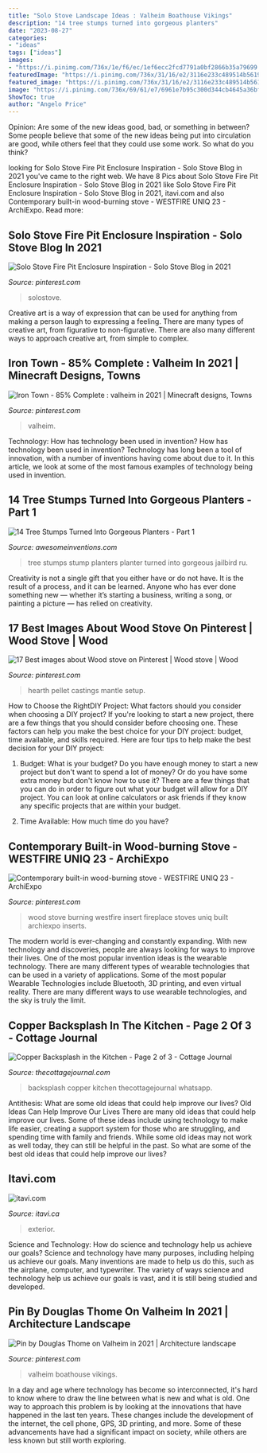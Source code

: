 ```yaml
---
title: "Solo Stove Landscape Ideas : Valheim Boathouse Vikings"
description: "14 tree stumps turned into gorgeous planters"
date: "2023-08-27"
categories:
- "ideas"
tags: ["ideas"]
images:
- "https://i.pinimg.com/736x/1e/f6/ec/1ef6ecc2fcd7791a0bf2866b35a79699.jpg"
featuredImage: "https://i.pinimg.com/736x/31/16/e2/3116e233c489514b56199b85d7823e19.jpg"
featured_image: "https://i.pinimg.com/736x/31/16/e2/3116e233c489514b56199b85d7823e19.jpg"
image: "https://i.pinimg.com/736x/69/61/e7/6961e7b95c300d344cb4645a36bff5d5.jpg"
ShowToc: true
author: "Angelo Price"
---
```



Opinion: Are some of the new ideas good, bad, or something in between?
Some people believe that some of the new ideas being put into circulation are good, while others feel that they could use some work. So what do you think?

	

		
looking for Solo Stove Fire Pit Enclosure Inspiration - Solo Stove Blog in 2021 you've came to the right web. We have 8 Pics about Solo Stove Fire Pit Enclosure Inspiration - Solo Stove Blog in 2021 like Solo Stove Fire Pit Enclosure Inspiration - Solo Stove Blog in 2021, itavi.com and also Contemporary built-in wood-burning stove - WESTFIRE UNIQ 23 - ArchiExpo. Read more:
		
    
## Solo Stove Fire Pit Enclosure Inspiration - Solo Stove Blog In 2021

<img loading=lazy src="https://i.pinimg.com/736x/69/61/e7/6961e7b95c300d344cb4645a36bff5d5.jpg" onerror="this.onerror=null;this.src='https://tse1.mm.bing.net/th?id=OIP.xPLnydtm0jhUlR-cSJ-00wHaJ3&amp;pid=15.1';" alt="Solo Stove Fire Pit Enclosure Inspiration - Solo Stove Blog in 2021">

_Source: pinterest.com_

>solostove. 

	

Creative art is a way of expression that can be used for anything from making a person laugh to expressing a feeling. There are many types of creative art, from figurative to non-figurative. There are also many different ways to approach creative art, from simple to complex.

    
## Iron Town - 85% Complete : Valheim In 2021 | Minecraft Designs, Towns

<img loading=lazy src="https://i.pinimg.com/736x/31/16/e2/3116e233c489514b56199b85d7823e19.jpg" onerror="this.onerror=null;this.src='https://tse4.mm.bing.net/th?id=OIP.qTuJa9qA7fWqwXdf5whYMwHaEK&amp;pid=15.1';" alt="Iron Town - 85% Complete : valheim in 2021 | Minecraft designs, Towns">

_Source: pinterest.com_

>valheim. 

	

Technology: How has technology been used in invention?
How has technology been used in invention? Technology has long been a tool of innovation, with a number of inventions having come about due to it. In this article, we look at some of the most famous examples of technology being used in invention.

    
## 14 Tree Stumps Turned Into Gorgeous Planters - Part 1

<img loading=lazy src="https://www.awesomeinventions.com/wp-content/uploads/2015/05/tree-stump-planter-purple.jpg" onerror="this.onerror=null;this.src='https://tse2.mm.bing.net/th?id=OIP.VpgYzqzJUBCX04MPhFoU4AHaFO&amp;pid=15.1';" alt="14 Tree Stumps Turned Into Gorgeous Planters - Part 1">

_Source: awesomeinventions.com_

>tree stumps stump planters planter turned into gorgeous jailbird ru. 

	

Creativity is not a single gift that you either have or do not have. It is the result of a process, and it can be learned. Anyone who has ever done something new — whether it’s starting a business, writing a song, or painting a picture — has relied on creativity.

    
## 17 Best Images About Wood Stove On Pinterest | Wood Stove | Wood

<img loading=lazy src="https://i.pinimg.com/originals/4e/97/34/4e9734a22b623d6f278825f0d144b0f2.jpg" onerror="this.onerror=null;this.src='https://tse1.mm.bing.net/th?id=OIP.YpVOgV4VPXbxcdPGAyzyPQHaJ4&amp;pid=15.1';" alt="17 Best images about Wood stove on Pinterest | Wood stove | Wood">

_Source: pinterest.com_

>hearth pellet castings mantle setup. 

	

How to Choose the RightDIY Project: What factors should you consider when choosing a DIY project?
If you're looking to start a new project, there are a few things that you should consider before choosing one. These factors can help you make the best choice for your DIY project: budget, time available, and skills required. Here are four tips to help make the best decision for your DIY project:
1. Budget: What is your budget? Do you have enough money to start a new project but don't want to spend a lot of money? Or do you have some extra money but don't know how to use it? There are a few things that you can do in order to figure out what your budget will allow for a DIY project. You can look at online calculators or ask friends if they know any specific projects that are within your budget.

2. Time Available: How much time do you have?

    
## Contemporary Built-in Wood-burning Stove - WESTFIRE UNIQ 23 - ArchiExpo

<img loading=lazy src="https://i.pinimg.com/736x/52/86/8b/52868b606ac1b011f551dbbb1eaef0a3--wood-burning-stoves-wood-stoves.jpg" onerror="this.onerror=null;this.src='https://tse1.mm.bing.net/th?id=OIP.U9iA7IGlDj_uSnldy12rawHaHb&amp;pid=15.1';" alt="Contemporary built-in wood-burning stove - WESTFIRE UNIQ 23 - ArchiExpo">

_Source: pinterest.com_

>wood stove burning westfire insert fireplace stoves uniq built archiexpo inserts. 

	

The modern world is ever-changing and constantly expanding. With new technology and discoveries, people are always looking for ways to improve their lives. One of the most popular invention ideas is the wearable technology. There are many different types of wearable technologies that can be used in a variety of applications. Some of the most popular Wearable Technologies include Bluetooth, 3D printing, and even virtual reality. There are many different ways to use wearable technologies, and the sky is truly the limit.

    
## Copper Backsplash In The Kitchen - Page 2 Of 3 - Cottage Journal

<img loading=lazy src="https://www.thecottagejournal.com/wp-content/uploads/2017/02/CampKitchen4476MJfeature-1024x684.jpg" onerror="this.onerror=null;this.src='https://tse4.mm.bing.net/th?id=OIP.YNVcNvhXBx6iz8qh5H7Y-QHaE8&amp;pid=15.1';" alt="Copper Backsplash in the Kitchen - Page 2 of 3 - Cottage Journal">

_Source: thecottagejournal.com_

>backsplash copper kitchen thecottagejournal whatsapp. 

	

Antithesis: What are some old ideas that could help improve our lives?
Old Ideas Can Help Improve Our Lives
There are many old ideas that could help improve our lives. Some of these ideas include using technology to make life easier, creating a support system for those who are struggling, and spending time with family and friends. While some old ideas may not work as well today, they can still be helpful in the past. So what are some of the best old ideas that could help improve our lives?

    
## Itavi.com

<img loading=lazy src="http://www.itavi.ca/wp-content/uploads/2014/03/IMG_3414.jpg" onerror="this.onerror=null;this.src='https://tse3.mm.bing.net/th?id=OIP.i37fdWa4K_grcK8sQVELfgAAAA&amp;pid=15.1';" alt="itavi.com">

_Source: itavi.ca_

>exterior. 

	

Science and Technology: How do science and technology help us achieve our goals?
Science and technology have many purposes, including helping us achieve our goals. Many inventions are made to help us do this, such as the airplane, computer, and typewriter. The variety of ways science and technology help us achieve our goals is vast, and it is still being studied and developed.

    
## Pin By Douglas Thome On Valheim In 2021 | Architecture Landscape

<img loading=lazy src="https://i.pinimg.com/736x/1e/f6/ec/1ef6ecc2fcd7791a0bf2866b35a79699.jpg" onerror="this.onerror=null;this.src='https://tse4.mm.bing.net/th?id=OIP.zYJjNmc6gCz7G6k-el3UXQHaEK&amp;pid=15.1';" alt="Pin by Douglas Thome on Valheim in 2021 | Architecture landscape">

_Source: pinterest.com_

>valheim boathouse vikings. 

	

In a day and age where technology has become so interconnected, it's hard to know where to draw the line between what is new and what is old. One way to approach this problem is by looking at the innovations that have happened in the last ten years. These changes include the development of the internet, the cell phone, GPS, 3D printing, and more. Some of these advancements have had a significant impact on society, while others are less known but still worth exploring.

